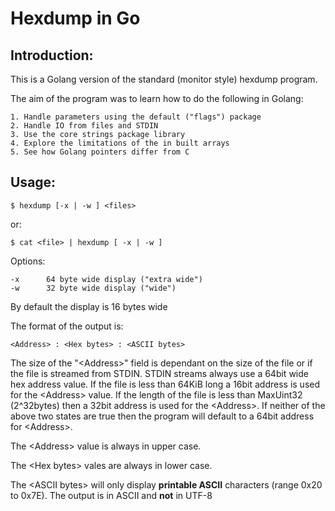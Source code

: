 # Hexdump in Go

## Introduction:

This is a Golang version of the standard (monitor style) hexdump program.

The aim of the program was to learn how to do the following in Golang:

    1. Handle parameters using the default ("flags") package
    2. Handle IO from files and STDIN
    3. Use the core strings package library
    4. Explore the limitations of the in built arrays
    5. See how Golang pointers differ from C

## Usage:

    $ hexdump [-x | -w ] <files>

or:

    $ cat <file> | hexdump [ -x | -w ]

Options:

    -x      64 byte wide display ("extra wide")
    -w      32 byte wide display ("wide")

By default the display is 16 bytes wide

The format of the output is:

    <Address> : <Hex bytes> : <ASCII bytes>

The size of the "\<Address\>" field is dependant on the size of the file or if the file is streamed from STDIN. STDIN streams always use a 64bit wide hex address value. If the file is less than 64KiB long a 16bit address is used for the \<Address\> value. If the length of the file is less than MaxUint32 (2^32bytes) then a 32bit address is used for the \<Address\>. If neither of the above two states are true then the program will default to a 64bit address for \<Address\>. 

The \<Address\> value is always in upper case.

The \<Hex bytes\> vales are always in lower case.

The \<ASCII bytes\> will only display **printable ASCII** characters (range 0x20 to 0x7E). The output is in ASCII and **not** in UTF-8
